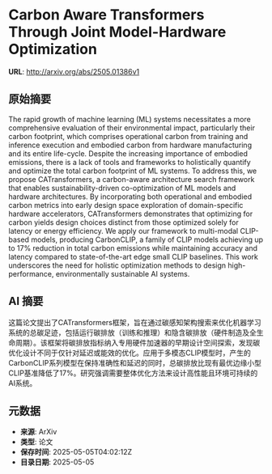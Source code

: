 # Carbon Aware Transformers Through Joint Model-Hardware Optimization

**URL**: http://arxiv.org/abs/2505.01386v1

## 原始摘要

The rapid growth of machine learning (ML) systems necessitates a more
comprehensive evaluation of their environmental impact, particularly their
carbon footprint, which comprises operational carbon from training and
inference execution and embodied carbon from hardware manufacturing and its
entire life-cycle. Despite the increasing importance of embodied emissions,
there is a lack of tools and frameworks to holistically quantify and optimize
the total carbon footprint of ML systems. To address this, we propose
CATransformers, a carbon-aware architecture search framework that enables
sustainability-driven co-optimization of ML models and hardware architectures.
By incorporating both operational and embodied carbon metrics into early design
space exploration of domain-specific hardware accelerators, CATransformers
demonstrates that optimizing for carbon yields design choices distinct from
those optimized solely for latency or energy efficiency. We apply our framework
to multi-modal CLIP-based models, producing CarbonCLIP, a family of CLIP models
achieving up to 17% reduction in total carbon emissions while maintaining
accuracy and latency compared to state-of-the-art edge small CLIP baselines.
This work underscores the need for holistic optimization methods to design
high-performance, environmentally sustainable AI systems.


## AI 摘要

这篇论文提出了CATransformers框架，旨在通过碳感知架构搜索来优化机器学习系统的总碳足迹，包括运行碳排放（训练和推理）和隐含碳排放（硬件制造及全生命周期）。该框架将碳排放指标纳入专用硬件加速器的早期设计空间探索，发现碳优化设计不同于仅针对延迟或能效的优化。应用于多模态CLIP模型时，产生的CarbonCLIP系列模型在保持准确性和延迟的同时，总碳排放比现有最优边缘小型CLIP基准降低了17%。研究强调需要整体优化方法来设计高性能且环境可持续的AI系统。

## 元数据

- **来源**: ArXiv
- **类型**: 论文
- **保存时间**: 2025-05-05T04:02:12Z
- **目录日期**: 2025-05-05
